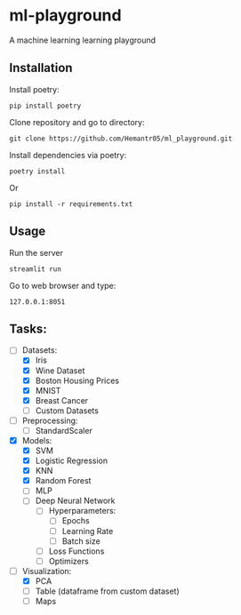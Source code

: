 # ml-playground
A machine learning learning playground


## Installation

Install poetry:

`pip install poetry`

Clone repository and go to directory:

`git clone https://github.com/Hemantr05/ml_playground.git`

Install dependencies via poetry:

`poetry install`


Or

`pip install -r requirements.txt`

## Usage

Run the server

`streamlit run`


Go to web browser and type:

`127.0.0.1:8051`




## Tasks:

- [ ] Datasets:
    - [x] Iris
    - [x] Wine Dataset
    - [x] Boston Housing Prices
    - [x] MNIST
    - [x] Breast Cancer
    - [ ] Custom Datasets

- [ ] Preprocessing:
    - [ ] StandardScaler

- [x] Models:
    - [x] SVM
    - [x] Logistic Regression
    - [x] KNN
    - [x] Random Forest
    - [ ] MLP
    - [ ] Deep Neural Network
        - [ ] Hyperparameters:
            - [ ] Epochs
            - [ ] Learning Rate
            - [ ] Batch size
        - [ ] Loss Functions
        - [ ] Optimizers

- [ ] Visualization:
    - [x] PCA
    - [ ] Table (dataframe from custom dataset)
    - [ ] Maps
